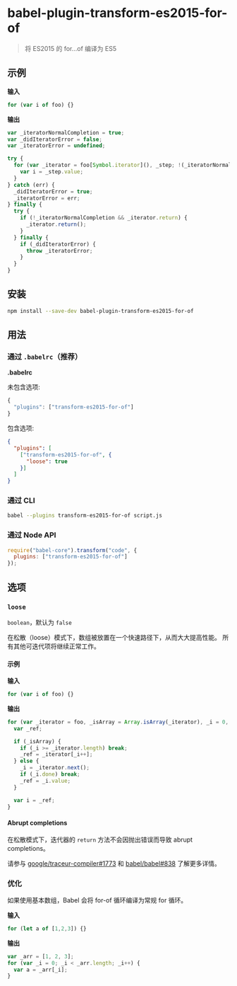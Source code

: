 # babel-plugin-transform-es2015-for-of

> 将 ES2015 的 for...of 编译为 ES5

## 示例

**输入**

```js
for (var i of foo) {}
```

**输出**

```js
var _iteratorNormalCompletion = true;
var _didIteratorError = false;
var _iteratorError = undefined;

try {
  for (var _iterator = foo[Symbol.iterator](), _step; !(_iteratorNormalCompletion = (_step = _iterator.next()).done); _iteratorNormalCompletion = true) {
    var i = _step.value;
  }
} catch (err) {
  _didIteratorError = true;
  _iteratorError = err;
} finally {
  try {
    if (!_iteratorNormalCompletion && _iterator.return) {
      _iterator.return();
    }
  } finally {
    if (_didIteratorError) {
      throw _iteratorError;
    }
  }
}
```

## 安装

```sh
npm install --save-dev babel-plugin-transform-es2015-for-of
```

## 用法

### 通过 `.babelrc`（推荐）

**.babelrc**

未包含选项:

```js
{
  "plugins": ["transform-es2015-for-of"]
}
```

包含选项:

```json
{
  "plugins": [
    ["transform-es2015-for-of", {
      "loose": true
    }]
  ]
}
```

### 通过 CLI

```sh
babel --plugins transform-es2015-for-of script.js
```

### 通过 Node API

```javascript
require("babel-core").transform("code", {
  plugins: ["transform-es2015-for-of"]
});
```

## 选项

### `loose`

`boolean`，默认为 `false`

在松散（loose）模式下，数组被放置在一个快速路径下，从而大大提高性能。
所有其他可迭代项将继续正常工作。

#### 示例

**输入**

```js
for (var i of foo) {}
```

**输出**

```js
for (var _iterator = foo, _isArray = Array.isArray(_iterator), _i = 0, _iterator = _isArray ? _iterator : _iterator[Symbol.iterator]();;) {
  var _ref;

  if (_isArray) {
    if (_i >= _iterator.length) break;
    _ref = _iterator[_i++];
  } else {
    _i = _iterator.next();
    if (_i.done) break;
    _ref = _i.value;
  }

  var i = _ref;
}
```

#### Abrupt completions

在松散模式下，迭代器的 `return` 方法不会因抛出错误而导致 abrupt completions。

请参与 [google/traceur-compiler#1773](https://github.com/google/traceur-compiler/issues/1773) 和
[babel/babel#838](https://github.com/babel/babel/issues/838) 了解更多详情。

### 优化

如果使用基本数组，Babel 会将 for-of 循环编译为常规 for 循环。

**输入**

```js
for (let a of [1,2,3]) {}
```

**输出**

```js
var _arr = [1, 2, 3];
for (var _i = 0; _i < _arr.length; _i++) {
  var a = _arr[_i];
}
```
